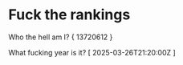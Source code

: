 # Fuck the rankings

Who the hell am I?
{ 13720612 }

What fucking year is it?
[ 2025-03-26T21:20:00Z ]
